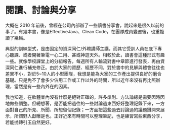 # 閱讀、討論與分享

大概在 2010 年前後，曾經在公司內部辦了一些讀書分享會，說起來是很久以前的事了。有幾本書，像是EffectiveJava、Clean Code，在團隊成員變遷後，也重複讀了幾輪。

典型的訓練型式，是由固定的資深同仁/外聘講師主講，而其它受訓人員在底下專心聽課、或者開著筆電一心二用、甚或神遊天外。相較於此，讀書會這種形式有趣一些。就像學校課堂上的分組報告，每週所有人輪流對書中章節進行發表，再由資深同仁進行補充修正。由於大家的資歷、經歷不同，對於書中的見解與體會往往也差異不小，對於5~10人的小型團隊，我想是能為大家的工作產出提供良好的磨合基礎。只是免不了會多少佔用工作或工作以外的時間，所以近年來沒有再比照辦理，當然是有一些內外在的因素。

我也知道，在軟體業內沒有什麼是絕對正確的，許多準則、方法論總是需要因時因地做些調整。但總想著，是否能把過往的一些討論過東西好好整理記錄下來，一方面對自己的所見、所聞、所想留個記錄；一方面把這些過去討論過的議題攤開來展示，所謂野人獻曝是也。正好近來有時間可以整理筆記，也是練習寫些東西分享，若能抛磚引玉自然更好。



